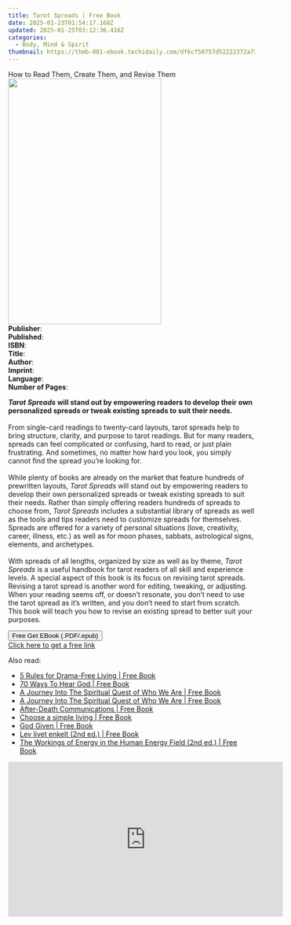 ```yaml
---
title: Tarot Spreads | Free Book
date: 2025-01-23T01:54:17.168Z
updated: 2025-01-25T03:12:36.416Z
categories:
  - Body, Mind & Spirit
thumbnail: https://thmb-001-ebook.techidaily.com/df6cf50757d52222372a73026e4646c35be54181b6e0ba5bc5be9ae62f1064e1.jpg
---
```

<main id="book-container">
  <div class="flex flex-col">
    <div class="book-brief flex-1 py-6 px-4 sm:p-6 md:py-10 md:px-8">
      <!-- brief-->
      <div class="book-brief-main">
        How to Read Them, Create Them, and Revise Them
      </div>
    </div>
    <div
      class="book-meta-info flex-1 grid gap-4 col-start-1 col-end-3 row-start-1 sm:mb-6 sm:grid-cols-4 lg:gap-6 lg:col-start-2 lg:row-end-6 lg:row-span-6 lg:mb-0"
    >
      <div
        class="book-meta-info-left place-content-center mt-4 p-4 text-sm leading-6 col-start-2 col-span-2 dark:text-slate-400"
      >
        <img
          class="w-full h-500 object-cover rounded-lg sm:h-255 sm:col-span-2 lg:col-span-full"
          src="https://img-001-ebook.techidaily.com/8d586ae98190f9020b6ef6c105f716bcacfd7893c3d1ebdfc0c154796f327839.jpg"
          alt=""
          width="312"
          height="500"
        />
      </div>
      <div
        class="book-meta-info-right mt-2 col-start-1 row-start-2 col-span-3 self-center"
      >
        <!-- meta data  -->
        <div class="flex flex-col px-4 md:px-8">
          <div class="flex-1">
            <strong>Publisher</strong>:<span class="px-2"></span>
          </div>
          <div class="flex-1">
            <strong>Published</strong>:<span class="px-2"></span>
          </div>
          <div class="flex-1">
            <strong>ISBN</strong>:<span class="px-2"></span>
          </div>
          <div class="flex-1">
            <strong>Title</strong>:<span class="px-2"></span>
          </div>
          <div class="flex-1">
            <strong>Author</strong>:<span class="px-2"></span>
          </div>
          <div class="flex-1">
            <strong>Imprint</strong>:<span class="px-2"></span>
          </div>
          <div class="flex-1">
            <strong>Language</strong>:<span class="px-2"></span>
          </div>
          <div class="flex-1">
            <strong>Number of Pages</strong>:<span class="px-2"></span>
          </div>
        </div>
      </div>
    </div>
    <div class="book-description flex-1 py-6 px-4 sm:p-6 md:py-10 md:px-8">
      <div class="book-description-main">
        <div accordion-content="" id="description">
          <p>
            <b
              ><i>Tarot Spreads&nbsp;</i>will stand out by empowering readers to
              develop their own personalized spreads or tweak existing spreads
              to suit their needs.</b
            ><br />
            &nbsp;<br />
            From single-card readings to twenty-card layouts, tarot spreads help
            to bring structure, clarity, and purpose to tarot readings. But for
            many readers, spreads can feel complicated or confusing, hard to
            read, or just plain frustrating. And sometimes, no matter how hard
            you look, you simply cannot find the spread you’re looking for.<br />
            &nbsp;<br />
            While plenty of books are already on the market that feature
            hundreds of prewritten layouts, <i>Tarot Spreads&nbsp;</i>will stand
            out by empowering readers to develop their own personalized spreads
            or tweak existing spreads to suit their needs. Rather than simply
            offering readers hundreds of spreads to choose from,
            <i>Tarot Spreads</i> includes a substantial library of
            spreads&nbsp;as well as the tools and tips readers need to customize
            spreads for themselves. Spreads are offered for a variety of
            personal situations (love, creativity, career, illness,
            etc.)&nbsp;as well as for moon phases, sabbats, astrological signs,
            elements, and archetypes.<br />
            &nbsp;<br />
            With spreads of all lengths, organized by size as well as by theme,
            <i>Tarot Spreads</i> is a useful handbook for tarot readers of all
            skill and experience levels. A special aspect of this book is its
            focus on revising tarot spreads. Revising a tarot spread is another
            word for editing, tweaking, or adjusting. When your reading seems
            off, or doesn’t resonate, you don’t need to use the tarot spread as
            it’s written, and you don’t need to start from scratch. This book
            will teach you how to revise an existing spread to better suit your
            purposes.<br />
          </p>
          <p></p>
          <p></p>
        </div>
        <div class="accordion-fader"></div>
      </div>
    </div>
    <div class="book-excerpts flex-1 py-6 px-4 sm:p-6 md:py-10 md:px-8"></div>
    <div
      class="book-about-author flex-1 py-6 px-4 sm:p-6 md:py-10 md:px-8"
    ></div>
    <div class="book-free-get flex-1 py-6 px-4 sm:p-6 md:py-10 md:px-8">
      <button
        id="btn-free-get"
        class="bg-blue-500 hover:bg-blue-700 text-white font-bold py-2 px-4 rounded"
      >
        Free Get EBook (.PDF/.epub)
      </button>
      <div id="countdown-display" class="px-2 text-lg mt-2"></div>
      <a
        id="free-link"
        class="hidden bg-blue-500 hover:bg-blue-700 text-white font-bold py-2 px-4 rounded"
        href="https://www.ebooks.com/en-us/book/211439111/tarot-spreads/meg-jones-wall/"
        target="_blank"
        >Click here to get a free link</a
      >
    </div>
    <script>
      let countdownTime = 0;
      let countdownInterval = null;
      document
        .getElementById('btn-free-get')
        .addEventListener('click', startCountdown);
      function startCountdown() {
        countdownTime = new Date().getTime() + 60000 * 3;
        countdownInterval = setInterval(updateCountdown, 1000);
        document.getElementById('btn-free-get').disabled = true;
        document
          .getElementById('btn-free-get')
          .classList.add('bg-gray-500', 'cursor-not-allowed');
      }
      function updateCountdown() {
        let currentTime = new Date().getTime();
        let timeLeft = countdownTime - currentTime;
        let secondsLeft = Math.floor(timeLeft / 1000);
        document.getElementById('countdown-display').innerHTML =
          `Remaining time: ${secondsLeft} seconds.`;
        if (secondsLeft <= 0) {
          clearInterval(countdownInterval);
          document.getElementById('btn-free-get').classList.add('hidden');
          document.getElementById('free-link').classList.remove('hidden');
          document.getElementById('countdown-display').innerHTML = '';
        }
      }
    </script>
  </div>
</main>

<ins class="adsbygoogle"
      style="display:block"
      data-ad-client="ca-pub-7571918770474297"
      data-ad-slot="8358498916"
      data-ad-format="auto"
      data-full-width-responsive="true"></ins>
    

<span class="atpl-alsoreadstyle">Also read:</span>
<div><ul>
<li><a href="https://novels-ebooks.techidaily.com/209851725-9781940863092-5-rules-for-drama-free-living/"><u>5 Rules for Drama-Free Living | Free Book</u></a></li>
<li><a href="https://novels-ebooks.techidaily.com/209851914-9780998915210-70-ways-to-hear-god/"><u>70 Ways To Hear God | Free Book</u></a></li>
<li><a href="https://novels-ebooks.techidaily.com/209853282-9781615000760-a-journey-into-the-spiritual-quest-of-who-we-are/"><u>A Journey Into The Spiritual Quest of Who We Are | Free Book</u></a></li>
<li><a href="https://novels-ebooks.techidaily.com/209853286-9781615000777-a-journey-into-the-spiritual-quest-of-who-we-are/"><u>A Journey Into The Spiritual Quest of Who We Are | Free Book</u></a></li>
<li><a href="https://novels-ebooks.techidaily.com/209851635-9781944328764-after-death-communications/"><u>After-Death Communications | Free Book</u></a></li>
<li><a href="https://novels-ebooks.techidaily.com/209851630-9788792980007-choose-a-simple-living/"><u>Choose a simple living | Free Book</u></a></li>
<li><a href="https://novels-ebooks.techidaily.com/209851598-9780692914427-god-given/"><u>God Given | Free Book</u></a></li>
<li><a href="https://novels-ebooks.techidaily.com/209852058-9788792980021-lev-livet-enkelt-2nd-ed/"><u>Lev livet enkelt (2nd ed.) | Free Book</u></a></li>
<li><a href="https://novels-ebooks.techidaily.com/209851886-9781947168015-the-workings-of-energy-in-the-human-energy-field-2nd-ed/"><u>The Workings of Energy in the Human Energy Field (2nd ed.) | Free Book</u></a></li>
</ul></div>

<!-- affiliate ads begin -->
<iframe width="560" height="315" src="https://www.youtube.com/embed/JNxZ4Z6BVCg?si=522oz1OPSQDhNYWT" title="YouTube video player" frameborder="0" allow="accelerometer; autoplay; clipboard-write; encrypted-media; gyroscope; picture-in-picture; web-share" referrerpolicy="strict-origin-when-cross-origin" allowfullscreen></iframe>
<!-- affiliate ads end -->

